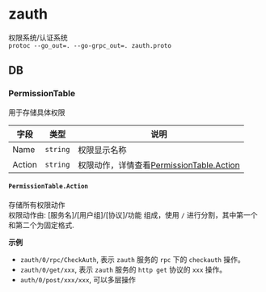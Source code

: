 # zauth
权限系统/认证系统  
`protoc --go_out=. --go-grpc_out=. zauth.proto`


## DB

### PermissionTable
用于存储具体权限   

字段|类型|说明
-|-|-
Name | `string` | 权限显示名称
Action | `string` | 权限动作，详情查看[PermissionTable.Action](#permissiontableaction)

#### `PermissionTable.Action`
存储所有权限动作  
权限动作由: [服务名]/[用户组]/[协议]/功能 组成，使用 `/` 进行分割，其中第一个和第二个为固定格式.  

**示例**
- `zauth/0/rpc/CheckAuth`, 表示 `zauth` 服务的 `rpc` 下的 `checkauth` 操作。
- `zauth/0/get/xxx`, 表示 `zauth` 服务的 `http get` 协议的 `xxx` 操作。
- `auth/0/post/xxx/xxx`, 可以多层操作